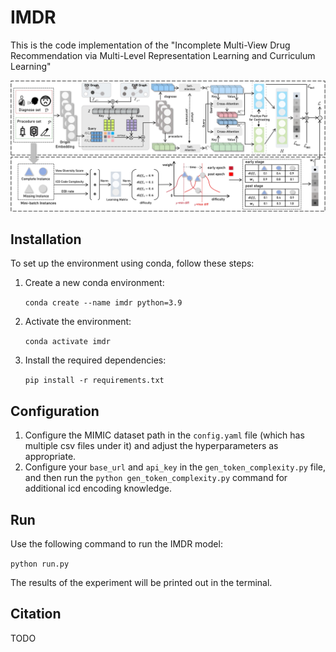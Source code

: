 # IMDR
This is the code implementation of the "Incomplete Multi-View Drug Recommendation via Multi-Level Representation Learning and Curriculum Learning"

![IMDR Framework](./figs/overall%20.jpg)

## Installation

To set up the environment using conda, follow these steps:

1. Create a new conda environment:

    ```conda create --name imdr python=3.9```

2. Activate the environment:

    ```conda activate imdr```

3. Install the required dependencies:

    ```pip install -r requirements.txt```

## Configuration
1. Configure the MIMIC dataset path in the ```config.yaml``` file (which has multiple csv files under it) and adjust the hyperparameters as appropriate.
2. Configure your ```base_url``` and ```api_key``` in the ```gen_token_complexity.py``` file, and then run the ```python gen_token_complexity.py``` command for additional icd encoding knowledge.

## Run
Use the following command to run the IMDR model:

```python run.py```


The results of the experiment will be printed out in the terminal.


## Citation
TODO
